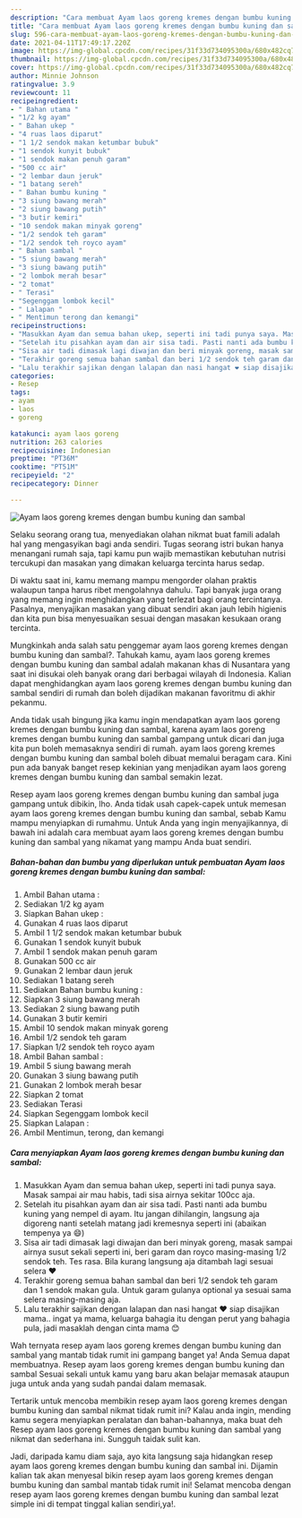 ```yaml
---
description: "Cara membuat Ayam laos goreng kremes dengan bumbu kuning dan sambal Sederhana dan Mudah Dibuat"
title: "Cara membuat Ayam laos goreng kremes dengan bumbu kuning dan sambal Sederhana dan Mudah Dibuat"
slug: 596-cara-membuat-ayam-laos-goreng-kremes-dengan-bumbu-kuning-dan-sambal-sederhana-dan-mudah-dibuat
date: 2021-04-11T17:49:17.220Z
image: https://img-global.cpcdn.com/recipes/31f33d734095300a/680x482cq70/ayam-laos-goreng-kremes-dengan-bumbu-kuning-dan-sambal-foto-resep-utama.jpg
thumbnail: https://img-global.cpcdn.com/recipes/31f33d734095300a/680x482cq70/ayam-laos-goreng-kremes-dengan-bumbu-kuning-dan-sambal-foto-resep-utama.jpg
cover: https://img-global.cpcdn.com/recipes/31f33d734095300a/680x482cq70/ayam-laos-goreng-kremes-dengan-bumbu-kuning-dan-sambal-foto-resep-utama.jpg
author: Minnie Johnson
ratingvalue: 3.9
reviewcount: 11
recipeingredient:
- " Bahan utama "
- "1/2 kg ayam"
- " Bahan ukep "
- "4 ruas laos diparut"
- "1 1/2 sendok makan ketumbar bubuk"
- "1 sendok kunyit bubuk"
- "1 sendok makan penuh garam"
- "500 cc air"
- "2 lembar daun jeruk"
- "1 batang sereh"
- " Bahan bumbu kuning "
- "3 siung bawang merah"
- "2 siung bawang putih"
- "3 butir kemiri"
- "10 sendok makan minyak goreng"
- "1/2 sendok teh garam"
- "1/2 sendok teh royco ayam"
- " Bahan sambal "
- "5 siung bawang merah"
- "3 siung bawang putih"
- "2 lombok merah besar"
- "2 tomat"
- " Terasi"
- "Segenggam lombok kecil"
- " Lalapan "
- " Mentimun terong dan kemangi"
recipeinstructions:
- "Masukkan Ayam dan semua bahan ukep, seperti ini tadi punya saya. Masak sampai air mau habis, tadi sisa airnya sekitar 100cc aja."
- "Setelah itu pisahkan ayam dan air sisa tadi. Pasti nanti ada bumbu kuning yang nempel di ayam. Itu jangan dihilangin, langsung aja digoreng nanti setelah matang jadi kremesnya seperti ini (abaikan tempenya ya 😄)"
- "Sisa air tadi dimasak lagi diwajan dan beri minyak goreng, masak sampai airnya susut sekali seperti ini, beri garam dan royco masing-masing 1/2 sendok teh. Tes rasa. Bila kurang langsung aja ditambah lagi sesuai selera ❤"
- "Terakhir goreng semua bahan sambal dan beri 1/2 sendok teh garam dan 1 sendok makan gula. Untuk garam gulanya optional ya sesuai sama selera masing-masing aja."
- "Lalu terakhir sajikan dengan lalapan dan nasi hangat ❤ siap disajikan mama.. ingat ya mama, keluarga bahagia itu dengan perut yang bahagia pula, jadi masaklah dengan cinta mama 😊"
categories:
- Resep
tags:
- ayam
- laos
- goreng

katakunci: ayam laos goreng 
nutrition: 263 calories
recipecuisine: Indonesian
preptime: "PT36M"
cooktime: "PT51M"
recipeyield: "2"
recipecategory: Dinner

---
```



![Ayam laos goreng kremes dengan bumbu kuning dan sambal](https://img-global.cpcdn.com/recipes/31f33d734095300a/680x482cq70/ayam-laos-goreng-kremes-dengan-bumbu-kuning-dan-sambal-foto-resep-utama.jpg)

Selaku seorang orang tua, menyediakan olahan nikmat buat famili adalah hal yang mengasyikan bagi anda sendiri. Tugas seorang istri bukan hanya menangani rumah saja, tapi kamu pun wajib memastikan kebutuhan nutrisi tercukupi dan masakan yang dimakan keluarga tercinta harus sedap.

Di waktu  saat ini, kamu memang mampu mengorder olahan praktis walaupun tanpa harus ribet mengolahnya dahulu. Tapi banyak juga orang yang memang ingin menghidangkan yang terlezat bagi orang tercintanya. Pasalnya, menyajikan masakan yang dibuat sendiri akan jauh lebih higienis dan kita pun bisa menyesuaikan sesuai dengan masakan kesukaan orang tercinta. 



Mungkinkah anda salah satu penggemar ayam laos goreng kremes dengan bumbu kuning dan sambal?. Tahukah kamu, ayam laos goreng kremes dengan bumbu kuning dan sambal adalah makanan khas di Nusantara yang saat ini disukai oleh banyak orang dari berbagai wilayah di Indonesia. Kalian dapat menghidangkan ayam laos goreng kremes dengan bumbu kuning dan sambal sendiri di rumah dan boleh dijadikan makanan favoritmu di akhir pekanmu.

Anda tidak usah bingung jika kamu ingin mendapatkan ayam laos goreng kremes dengan bumbu kuning dan sambal, karena ayam laos goreng kremes dengan bumbu kuning dan sambal gampang untuk dicari dan juga kita pun boleh memasaknya sendiri di rumah. ayam laos goreng kremes dengan bumbu kuning dan sambal boleh dibuat memalui beragam cara. Kini pun ada banyak banget resep kekinian yang menjadikan ayam laos goreng kremes dengan bumbu kuning dan sambal semakin lezat.

Resep ayam laos goreng kremes dengan bumbu kuning dan sambal juga gampang untuk dibikin, lho. Anda tidak usah capek-capek untuk memesan ayam laos goreng kremes dengan bumbu kuning dan sambal, sebab Kamu mampu menyiapkan di rumahmu. Untuk Anda yang ingin menyajikannya, di bawah ini adalah cara membuat ayam laos goreng kremes dengan bumbu kuning dan sambal yang nikamat yang mampu Anda buat sendiri.

<!--inarticleads1-->

##### Bahan-bahan dan bumbu yang diperlukan untuk pembuatan Ayam laos goreng kremes dengan bumbu kuning dan sambal:

1. Ambil  Bahan utama :
1. Sediakan 1/2 kg ayam
1. Siapkan  Bahan ukep :
1. Gunakan 4 ruas laos diparut
1. Ambil 1 1/2 sendok makan ketumbar bubuk
1. Gunakan 1 sendok kunyit bubuk
1. Ambil 1 sendok makan penuh garam
1. Gunakan 500 cc air
1. Gunakan 2 lembar daun jeruk
1. Sediakan 1 batang sereh
1. Sediakan  Bahan bumbu kuning :
1. Siapkan 3 siung bawang merah
1. Sediakan 2 siung bawang putih
1. Gunakan 3 butir kemiri
1. Ambil 10 sendok makan minyak goreng
1. Ambil 1/2 sendok teh garam
1. Siapkan 1/2 sendok teh royco ayam
1. Ambil  Bahan sambal :
1. Ambil 5 siung bawang merah
1. Gunakan 3 siung bawang putih
1. Gunakan 2 lombok merah besar
1. Siapkan 2 tomat
1. Sediakan  Terasi
1. Siapkan Segenggam lombok kecil
1. Siapkan  Lalapan :
1. Ambil  Mentimun, terong, dan kemangi




<!--inarticleads2-->

##### Cara menyiapkan Ayam laos goreng kremes dengan bumbu kuning dan sambal:

1. Masukkan Ayam dan semua bahan ukep, seperti ini tadi punya saya. Masak sampai air mau habis, tadi sisa airnya sekitar 100cc aja.
1. Setelah itu pisahkan ayam dan air sisa tadi. Pasti nanti ada bumbu kuning yang nempel di ayam. Itu jangan dihilangin, langsung aja digoreng nanti setelah matang jadi kremesnya seperti ini (abaikan tempenya ya 😄)
1. Sisa air tadi dimasak lagi diwajan dan beri minyak goreng, masak sampai airnya susut sekali seperti ini, beri garam dan royco masing-masing 1/2 sendok teh. Tes rasa. Bila kurang langsung aja ditambah lagi sesuai selera ❤
1. Terakhir goreng semua bahan sambal dan beri 1/2 sendok teh garam dan 1 sendok makan gula. Untuk garam gulanya optional ya sesuai sama selera masing-masing aja.
1. Lalu terakhir sajikan dengan lalapan dan nasi hangat ❤ siap disajikan mama.. ingat ya mama, keluarga bahagia itu dengan perut yang bahagia pula, jadi masaklah dengan cinta mama 😊




Wah ternyata resep ayam laos goreng kremes dengan bumbu kuning dan sambal yang mantab tidak rumit ini gampang banget ya! Anda Semua dapat membuatnya. Resep ayam laos goreng kremes dengan bumbu kuning dan sambal Sesuai sekali untuk kamu yang baru akan belajar memasak ataupun juga untuk anda yang sudah pandai dalam memasak.

Tertarik untuk mencoba membikin resep ayam laos goreng kremes dengan bumbu kuning dan sambal nikmat tidak rumit ini? Kalau anda ingin, mending kamu segera menyiapkan peralatan dan bahan-bahannya, maka buat deh Resep ayam laos goreng kremes dengan bumbu kuning dan sambal yang nikmat dan sederhana ini. Sungguh taidak sulit kan. 

Jadi, daripada kamu diam saja, ayo kita langsung saja hidangkan resep ayam laos goreng kremes dengan bumbu kuning dan sambal ini. Dijamin kalian tak akan menyesal bikin resep ayam laos goreng kremes dengan bumbu kuning dan sambal mantab tidak rumit ini! Selamat mencoba dengan resep ayam laos goreng kremes dengan bumbu kuning dan sambal lezat simple ini di tempat tinggal kalian sendiri,ya!.

